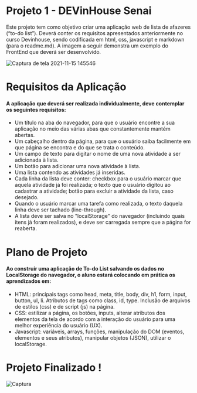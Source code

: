 # Projeto 1 - DEVinHouse Senai

Este projeto tem como objetivo criar uma aplicação
web de lista de afazeres (“to-do list”). Deverá conter os requisitos apresentados anteriormente no curso Devinhouse, sendo codificada em html, css, javascript e markdown (para o readme.md).
A imagem a seguir demonstra um exemplo do FrontEnd que deverá ser desenvolvido.

![Captura de tela 2021-11-15 145546](https://user-images.githubusercontent.com/93286172/141834030-fe9f3126-2cfb-444f-a158-e8ab29c44f29.png)


# Requisitos da Aplicação

#### A aplicação que deverá ser realizada individualmente, deve contemplar os seguintes requisitos:
- Um título na aba do navegador, para que o usuário encontre a sua aplicação no meio das várias abas que constantemente mantém abertas.
- Um cabeçalho dentro da página, para que o usuário saiba facilmente em que página se encontra e do que se trata o conteúdo.
- Um campo de texto para digitar o nome de uma nova atividade a ser adicionada à lista.
- Um botão para adicionar uma nova atividade à lista.
- Uma lista contendo as atividades já inseridas.
- Cada linha da lista deve conter: checkbox para o usuário marcar que aquela atividade já foi realizada; o texto que o usuário digitou ao cadastrar a atividade; botão para excluir a atividade da lista, caso desejado.
- Quando o usuário marcar uma tarefa como realizada, o texto daquela linha deve ser tachado (line-through).
- A lista deve ser salva no "localStorage" do navegador (incluindo quais itens já foram realizados), e deve ser carregada sempre que a página for reaberta.


# Plano de Projeto

#### Ao construir uma aplicação de To-do List salvando os dados no LocalStorage do navegador, o aluno estará colocando em prática os aprendizados em:
- HTML: principais tags como head, meta, title, body, div, h1, form, input, button, ul, li. Atributos de tags como class, id, type. Inclusão de arquivos de estilos (css) e de script (js) na página.
- CSS: estilizar a página, os botões, inputs, alterar atributos dos elementos da tela de acordo com a interação do usuário para uma melhor experiência do usuário (UX).
- Javascript: variáveis, arrays, funções, manipulação do DOM (eventos, elementos e seus atributos), manipular objetos (JSON), utilizar o localStorage.

# Projeto Finalizado !

![Captura](https://user-images.githubusercontent.com/93286172/141872982-48d79c32-51a2-45bd-ba26-ae31930bf953.png)
